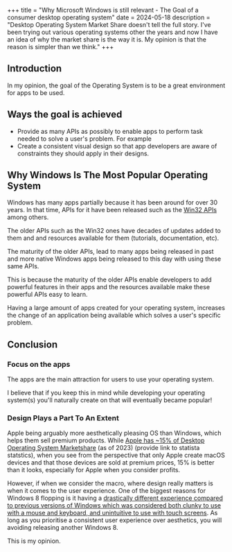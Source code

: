 +++
title = "Why Microsoft Windows is still relevant - The Goal of a consumer desktop operating system"
date = 2024-05-18
description = "Desktop Operating System Market Share doesn't tell the full story. I've been trying out various operating systems other the years and now I have an idea of why the market share is the way it is. My opinion is that the reason is simpler than we think."
+++

## Introduction

In my opinion, the goal of the Operating System is to be a great environment for apps to be used.

## Ways the goal is achieved

- Provide as many APIs as possibly to enable apps to perform task needed to solve a user's problem. For example
- Create a consistent visual design so that app developers are aware of constraints they should apply in their designs.

## Why Windows Is The Most Popular Operating System

Windows has many apps partially because it has been around for over 30 years. In that time, APIs for it have been released such as the [Win32 APIs](https://learn.microsoft.com/en-us/windows/win32/) among others.

The older APIs such as the Win32 ones have decades of updates added to them and and resources available for them (tutorials, documentation, etc).

The maturity of the older APIs, lead to many apps being released in past and more native Windows apps being released to this day with using these same APIs.

This is because the maturity of the older APIs enable developers to add powerful features in their apps and the resources available
make these powerful APIs easy to learn.

Having a large amount of apps created for your operating system, increases the change of an application being available which solves a user's specific problem.

## Conclusion

### Focus on the apps

The apps are the main attraction for users to use your operating system.

I believe that if you keep this in mind while developing your operating system(s) you'll naturally create on that will eventually became popular!

### Design Plays a Part To An Extent

Apple being arguably more aesthetically pleasing OS than Windows, which helps them sell premium products. While [Apple has ~15% of Desktop Operating System Marketshare](https://gs.statcounter.com/os-market-share/desktop/worldwide/2023) (as of 2023) (provide link to statista statstics), when you see from the perspective that only Apple create macOS devices and that those devices are sold at premium prices, 15% is better than it looks, especially for Apple when you consider profits.

However, if when we consider the macro, where design really matters is when it comes to the user experience. One of the biggest reasons for Windows 8 flopping is it having a [drastically different experience compared to previous versions of Windows which was considered both clunky to use with a mouse and keyboard, and unintuitive to use with touch screens](https://www.nngroup.com/articles/windows-8-disappointing-usability/). As long as you prioritise a consistent user experience over aesthetics, you will avoiding releasing another Windows 8.

This is my opinion.
